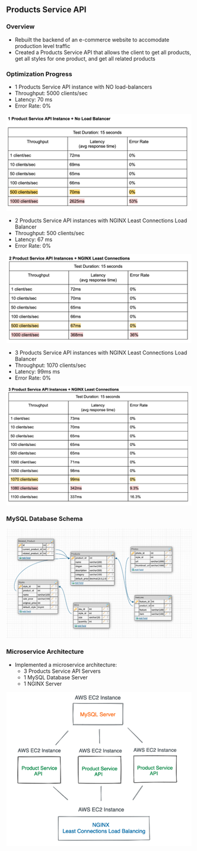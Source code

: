 ## Products Service API

### Overview
- Rebuilt the backend of an e-commerce website to accomodate production level traffic
- Created a Products Service API that allows the client to get all products, get all styles for one product, and get all related products

### Optimization Progress
- 1 Products Service API instance with NO load-balancers
 - Throughput: 5000 clients/sec
 - Latency: 70 ms
 - Error Rate: 0%
<img src="./no-balancer.png" width="500px">

- 2 Products Service API instances with NGINX Least Connections Load Balancer
 - Throughput: 500 clients/sec
 - Latency: 67 ms
 - Error Rate: 0%
<img src="./balancer-2-instance.png" width="500px">

- 3 Products Service API instances with NGINX Least Connections Load Balancer
 - Throughput: 1070 clients/sec
 - Latency: 99ms ms
 - Error Rate: 0%
<img src="./balancer-3-instance.png" width="500px">

### MySQL Database Schema
<img src="./productServiceApiSchemaDiagram.png" width="500px">

### Microservice Architecture
- Implemented a microservice architecture:
  - 3 Products Service API Servers
  - 1 MySQL Database Server
  - 1 NGINX Server
<img src="./microserviceDesign.png" width="500px">






